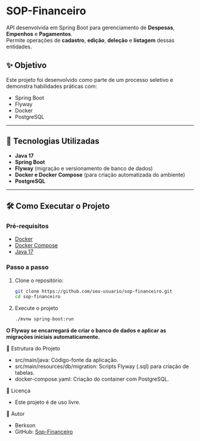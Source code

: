 # SOP-Financeiro

API desenvolvida em Spring Boot para gerenciamento de **Despesas**, **Empenhos** e **Pagamentos**.  
Permite operações de **cadastro**, **edição**, **deleção** e **listagem** dessas entidades.

## ✨ Objetivo

Este projeto foi desenvolvido como parte de um processo seletivo e demonstra habilidades práticas com:
- Spring Boot
- Flyway
- Docker
- PostgreSQL

---

## 🚀 Tecnologias Utilizadas

- **Java 17**
- **Spring Boot**
- **Flyway** (migração e versionamento de banco de dados)
- **Docker e Docker Compose** (para criação automatizada do ambiente)
- **PostgreSQL**

---

## 🛠️ Como Executar o Projeto

### Pré-requisitos

- [Docker](https://www.docker.com/)
- [Docker Compose](https://docs.docker.com/compose/)
- [Java 17](https://adoptium.net/en-GB/temurin/releases/?version=17)

### Passo a passo

1. Clone o repositório:
   ```bash
   git clone https://github.com/seu-usuario/sop-financeiro.git
   cd sop-financeiro
2. Execute o projeto
   ```bash
   ./mvnw spring-boot:run

**O Flyway se encarregará de criar o banco de dados e aplicar as migrações iniciais automaticamente.**


📂 Estrutura do Projeto
- src/main/java: Código-fonte da aplicação.
- src/main/resources/db/migration: Scripts Flyway (.sql) para criação de tabelas.
- docker-compose.yaml: Criação do container com PostgreSQL.

📄 Licença
 - Este projeto é de uso livre.

👤 Autor
 - Berkson
 - GitHub: [Sop-Financeiro](https://github.com/berkson/sop-financeiro)
   
